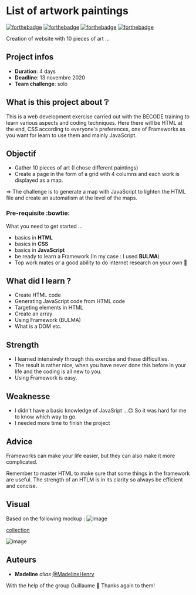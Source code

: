 # List of artwork paintings

[![forthebadge](http://forthebadge.com/images/badges/built-with-love.svg)](http://forthebadge.com) [![forthebadge](https://forthebadge.com/images/badges/validated-html5.svg)](http://forthebadge.com) [![forthebadge](https://forthebadge.com/images/badges/made-with-javascript.svg)](http://forthebadge.com) [![forthebadge](https://forthebadge.com/images/badges/uses-css.svg)](http://forthebadge.com)

Creation of website with 10 pieces of art ...

## Project infos 

- **Duration**: 4 days
- **Deadline**: 13 novembre 2020
- **Team challenge**: solo 

## What is this project about :grey_question:

This is a web development exercise carried out with the BECODE training to learn various aspects and coding techniques. Here there will be HTML at the end, CSS according to everyone's preferences, one of Frameworks as you want for learn to use them and mainly JavaScript.

## Objectif

- Gather 10 pieces of art (I chose different paintings)
- Create a page in the form of a grid with 4 columns and each work is displayed as a map.

=> The challenge is to generate a map with JavaScript to lighten the HTML file and create an automatism at the level of the maps. 

### Pre-requisite :bowtie:

What you need to get started ...

- basics in **HTML**
- basics in **CSS**
- basics in **JavaScript**
- be ready to learn a Framework (In my case : I used **BULMA**)
- Top work mates or a good ability to do internet research on your own :muscle: 

## What did I learn ?

- Create HTML code
- Generating JavaScript code from HTML code
- Targeting elements in HTML
- Create an array
- Using Framework (BULMA)
- What is a DOM
etc.

## Strength

- I learned intensively through this exercise and these difficulties.
- The result is rather nice, when you have never done this before in your life and the coding is all new to you.
- Using Framework is easy.

## Weaknesse

- I didn't have a basic knowledge of JavaSript ...:disappointed:
So it was hard for me to know which way to go.
- I needed more time to finish the project 

## Advice

Frameworks can make your life easier, but they can also make it more complicated.

Remember to master HTML to make sure that some things in the framework are useful. The strength of an HTLM is in its clarity so always be efficient and concise.

## Visual
Based on the following mockup : 
![image](https://github.com/madelinehenry/09-PaintingCollection/blob/main/img/mockup.png)

[collection](https://madelinehenry.github.io/09-PaintingCollection/.)

![image](https://github.com/madelinehenry/09-PaintingCollection/blob/main//img/PaintingCollection.png)
 

## Auteurs
* **Madeline** _alias_ [@MadelineHenry](https://github.com/MadelineHenry)

With the help of the group Guillaume :gift_heart:
Thanks again to them!

